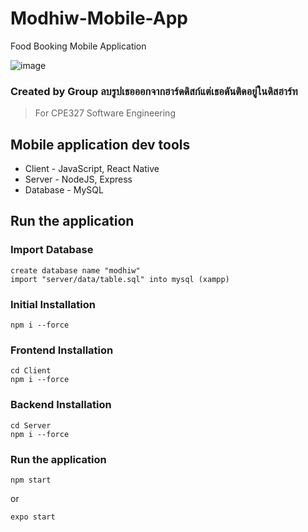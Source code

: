# Modhiw-Mobile-App
Food Booking Mobile Application

![image](Client/assets/modhiwIcon.jpg)

### Created by Group ลบรูปเธอออกจากฮาร์ดดิสก์แต่เธอดันติดอยู่ในดิสฮาร์ท
> For CPE327 Software Engineering

## Mobile application dev tools
* Client - JavaScript, React Native
* Server - NodeJS, Express
* Database - MySQL

## Run the application

### Import Database
```
create database name "modhiw"
import "server/data/table.sql" into mysql (xampp)
```

### Initial Installation
```
npm i --force
```

### Frontend Installation
```
cd Client
npm i --force
```

### Backend Installation
```
cd Server
npm i --force
```

### Run the application
```
npm start
```
or
```
expo start
```
